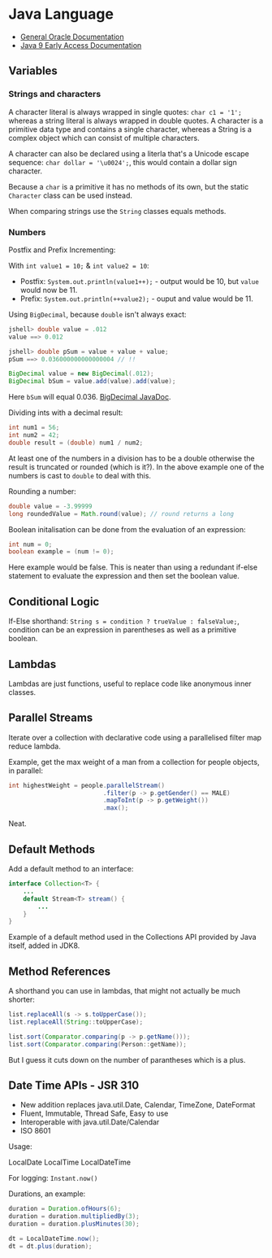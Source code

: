 # Java Language

* [General Oracle Documentation](http://docs.oracle.com/en/)
* [Java 9 Early Access Documentation](https://docs.oracle.com/javase/9/)

## Variables

### Strings and characters

A character literal is always wrapped in single quotes: `char c1 = '1';` whereas a string literal is always wrapped in double quotes. A character is a primitive data type and contains a single character, whereas a String is a complex object which can consist of multiple characters.

A character can also be declared using a literla that's a Unicode escape sequence: `char dollar = '\u0024';`, this would contain a dollar sign character.

Because a `char` is a primitive it has no methods of its own, but the static `Character` class can be used instead.

When comparing strings use the `String` classes equals methods.

### Numbers

Postfix and Prefix Incrementing:

With `int value1 = 10;` & `int value2 = 10`:

* Postfix: `System.out.println(value1++);` - output would be 10, but `value` would now be 11.
* Prefix: `System.out.println(++value2);` - ouput and value would be 11.

Using `BigDecimal`, because `double` isn't always exact:

```Java
jshell> double value = .012
value ==> 0.012

jshell> double pSum = value + value + value;
pSum ==> 0.036000000000000004 // !!
```

```Java
BigDecimal value = new BigDecimal(.012);
BigDecimal bSum = value.add(value).add(value);
```

Here `bSum` will equal 0.036. [BigDecimal JavaDoc](https://docs.oracle.com/javase/9/docs/api/java/math/BigDecimal.html).

Dividing ints with a decimal result:

```Java
int num1 = 56;
int num2 = 42;
double result = (double) num1 / num2;
```

At least one of the numbers in a division has to be a double otherwise the result is truncated or rounded (which is it?). In the above example one of the numbers is cast to `double` to deal with this.

Rounding a number:

```Java
double value = -3.99999
long roundedValue = Math.round(value); // round returns a long
```

Boolean initalisation can be done from the evaluation of an expression:

```Java
int num = 0;
boolean example = (num != 0);
```

Here example would be false. This is neater than using a redundant if-else statement to evaluate the expression and then set the boolean value.

## Conditional Logic

If-Else shorthand: `String s = condition ? trueValue : falseValue;`, condition can be an expression in parentheses as well as a primitive boolean.

## Lambdas

Lambdas are just functions, useful to replace code like anonymous inner classes.

## Parallel Streams

Iterate over a collection with declarative code using a parallelised filter map reduce lambda.

Example, get the max weight of a man from a collection for people objects, in parallel:

```Java
int highestWeight = people.parallelStream()
                          .filter(p -> p.getGender() == MALE)
                          .mapToInt(p -> p.getWeight())
                          .max();
```

Neat.

## Default Methods

Add a default method to an interface:

```Java
interface Collection<T> {
    ...
    default Stream<T> stream() {
        ...
    }
}
```

Example of a default method used in the Collections API provided by Java itself, added in JDK8.

## Method References

A shorthand you can use in lambdas, that might not actually be much shorter:

```Java
list.replaceAll(s -> s.toUpperCase());
list.replaceAll(String::toUpperCase);

list.sort(Comparator.comparing(p -> p.getName()));
list.sort(Comparator.comparing(Person::getName));
```

But I guess it cuts down on the number of parantheses which is a plus.

## Date Time APIs - JSR 310

* New addition replaces java.util.Date, Calendar, TimeZone, DateFormat
* Fluent, Immutable, Thread Safe, Easy to use
* Interoperable with java.util.Date/Calendar
* ISO 8601

Usage:

LocalDate
LocalTime
LocalDateTime

For logging: `Instant.now()`

Durations, an example:

```Java
duration = Duration.ofHours(6);
duration = duration.multipliedBy(3);
duration = duration.plusMinutes(30);

dt = LocalDateTime.now();
dt = dt.plus(duration);
```